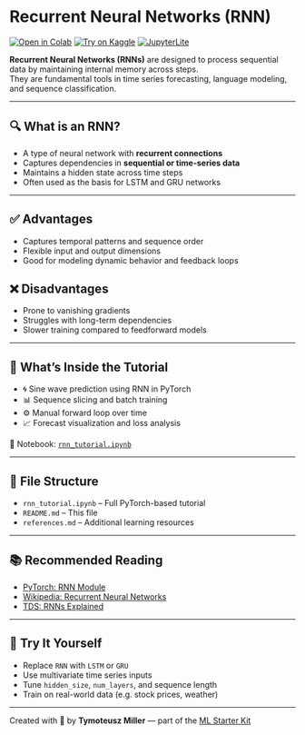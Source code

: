 # Recurrent Neural Networks (RNN)

[![Open in Colab](https://colab.research.google.com/assets/colab-badge.svg)](https://colab.research.google.com/github/TyMill/ml-starter-kit/blob/main/eng/rnn/rnn_tutorial.ipynb)
[![Try on Kaggle](https://img.shields.io/badge/Open%20in-Kaggle-blue)](https://www.kaggle.com/code)
[![JupyterLite](https://img.shields.io/badge/Try%20it-JupyterLite-orange)](https://jupyterlite.github.io/demo)

**Recurrent Neural Networks (RNNs)** are designed to process sequential data by maintaining internal memory across steps.  
They are fundamental tools in time series forecasting, language modeling, and sequence classification.

---

## 🔍 What is an RNN?

- A type of neural network with **recurrent connections**  
- Captures dependencies in **sequential or time-series data**  
- Maintains a hidden state across time steps  
- Often used as the basis for LSTM and GRU networks

---

## ✅ Advantages

- Captures temporal patterns and sequence order  
- Flexible input and output dimensions  
- Good for modeling dynamic behavior and feedback loops

## ❌ Disadvantages

- Prone to vanishing gradients  
- Struggles with long-term dependencies  
- Slower training compared to feedforward models

---

## 🧪 What’s Inside the Tutorial

- 🌀 Sine wave prediction using RNN in PyTorch  
- 📊 Sequence slicing and batch training  
- ⚙️ Manual forward loop over time  
- 📈 Forecast visualization and loss analysis

📘 Notebook: [`rnn_tutorial.ipynb`](./rnn_tutorial.ipynb)

---

## 📂 File Structure

- `rnn_tutorial.ipynb` – Full PyTorch-based tutorial  
- `README.md` – This file  
- `references.md` – Additional learning resources

---

## 📚 Recommended Reading

- [PyTorch: RNN Module](https://pytorch.org/docs/stable/generated/torch.nn.RNN.html)  
- [Wikipedia: Recurrent Neural Networks](https://en.wikipedia.org/wiki/Recurrent_neural_network)  
- [TDS: RNNs Explained](https://towardsdatascience.com/understanding-rnns-and-lstms-f7cdf6dfc14e)

---

## 🚀 Try It Yourself

- Replace `RNN` with `LSTM` or `GRU`  
- Use multivariate time series inputs  
- Tune `hidden_size`, `num_layers`, and sequence length  
- Train on real-world data (e.g. stock prices, weather)

---

Created with 🧠 by **Tymoteusz Miller** — part of the [ML Starter Kit](https://github.com/TyMill/ml-starter-kit)
